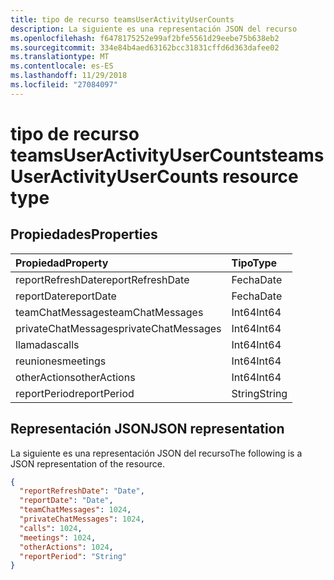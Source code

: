 ```yaml
---
title: tipo de recurso teamsUserActivityUserCounts
description: La siguiente es una representación JSON del recurso
ms.openlocfilehash: f6478175252e99af2bfe5561d29eebe75b638eb2
ms.sourcegitcommit: 334e84b4aed63162bcc31831cffd6d363dafee02
ms.translationtype: MT
ms.contentlocale: es-ES
ms.lasthandoff: 11/29/2018
ms.locfileid: "27084097"
---
```

# <a name="teamsuseractivityusercounts-resource-type"></a><span data-ttu-id="4abc1-103">tipo de recurso teamsUserActivityUserCounts</span><span class="sxs-lookup"><span data-stu-id="4abc1-103">teamsUserActivityUserCounts resource type</span></span>

## <a name="properties"></a><span data-ttu-id="4abc1-104">Propiedades</span><span class="sxs-lookup"><span data-stu-id="4abc1-104">Properties</span></span>

| <span data-ttu-id="4abc1-105">Propiedad</span><span class="sxs-lookup"><span data-stu-id="4abc1-105">Property</span></span>            | <span data-ttu-id="4abc1-106">Tipo</span><span class="sxs-lookup"><span data-stu-id="4abc1-106">Type</span></span>   |
| :------------------ | :----- |
| <span data-ttu-id="4abc1-107">reportRefreshDate</span><span class="sxs-lookup"><span data-stu-id="4abc1-107">reportRefreshDate</span></span>   | <span data-ttu-id="4abc1-108">Fecha</span><span class="sxs-lookup"><span data-stu-id="4abc1-108">Date</span></span>   |
| <span data-ttu-id="4abc1-109">reportDate</span><span class="sxs-lookup"><span data-stu-id="4abc1-109">reportDate</span></span>          | <span data-ttu-id="4abc1-110">Fecha</span><span class="sxs-lookup"><span data-stu-id="4abc1-110">Date</span></span>   |
| <span data-ttu-id="4abc1-111">teamChatMessages</span><span class="sxs-lookup"><span data-stu-id="4abc1-111">teamChatMessages</span></span>    | <span data-ttu-id="4abc1-112">Int64</span><span class="sxs-lookup"><span data-stu-id="4abc1-112">Int64</span></span>  |
| <span data-ttu-id="4abc1-113">privateChatMessages</span><span class="sxs-lookup"><span data-stu-id="4abc1-113">privateChatMessages</span></span> | <span data-ttu-id="4abc1-114">Int64</span><span class="sxs-lookup"><span data-stu-id="4abc1-114">Int64</span></span>  |
| <span data-ttu-id="4abc1-115">llamadas</span><span class="sxs-lookup"><span data-stu-id="4abc1-115">calls</span></span>               | <span data-ttu-id="4abc1-116">Int64</span><span class="sxs-lookup"><span data-stu-id="4abc1-116">Int64</span></span>  |
| <span data-ttu-id="4abc1-117">reuniones</span><span class="sxs-lookup"><span data-stu-id="4abc1-117">meetings</span></span>            | <span data-ttu-id="4abc1-118">Int64</span><span class="sxs-lookup"><span data-stu-id="4abc1-118">Int64</span></span>  |
| <span data-ttu-id="4abc1-119">otherActions</span><span class="sxs-lookup"><span data-stu-id="4abc1-119">otherActions</span></span>        | <span data-ttu-id="4abc1-120">Int64</span><span class="sxs-lookup"><span data-stu-id="4abc1-120">Int64</span></span>  |
| <span data-ttu-id="4abc1-121">reportPeriod</span><span class="sxs-lookup"><span data-stu-id="4abc1-121">reportPeriod</span></span>        | <span data-ttu-id="4abc1-122">String</span><span class="sxs-lookup"><span data-stu-id="4abc1-122">String</span></span> |

## <a name="json-representation"></a><span data-ttu-id="4abc1-123">Representación JSON</span><span class="sxs-lookup"><span data-stu-id="4abc1-123">JSON representation</span></span>

<span data-ttu-id="4abc1-124">La siguiente es una representación JSON del recurso</span><span class="sxs-lookup"><span data-stu-id="4abc1-124">The following is a JSON representation of the resource.</span></span>

<!-- {
  "blockType": "resource",
  "@odata.type": "microsoft.graph.teamsUserActivityUserCounts"
} -->

```json
{
  "reportRefreshDate": "Date", 
  "reportDate": "Date", 
  "teamChatMessages": 1024, 
  "privateChatMessages": 1024, 
  "calls": 1024, 
  "meetings": 1024, 
  "otherActions": 1024, 
  "reportPeriod": "String"
}
```
